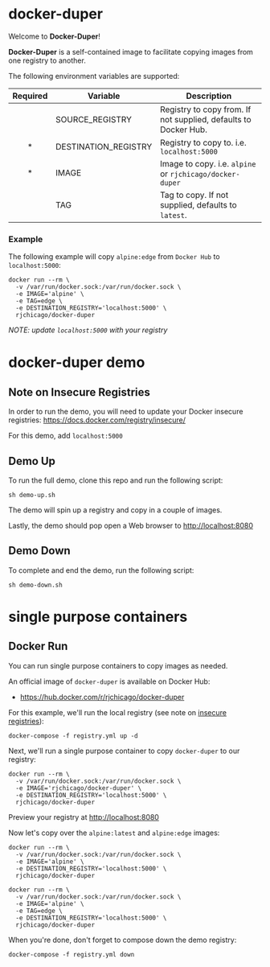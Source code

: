 # docker-duper

Welcome to **Docker-Duper**!

**Docker-Duper** is a self-contained image to facilitate copying images from one registry to another.

The following environment variables are supported:

| Required | Variable             | Description                                                     |
|:--------:|----------------------|-----------------------------------------------------------------|
|          | SOURCE_REGISTRY      | Registry to copy from. If not supplied, defaults to Docker Hub. |
|     *    | DESTINATION_REGISTRY | Registry to copy to. i.e. `localhost:5000`                      |
|     *    | IMAGE                | Image to copy. i.e. `alpine` or `rjchicago/docker-duper`        |
|          | TAG                  | Tag to copy. If not supplied, defaults to `latest`.             |

### Example
The following example will copy `alpine:edge` from `Docker Hub` to `localhost:5000`:

```
docker run --rm \
  -v /var/run/docker.sock:/var/run/docker.sock \
  -e IMAGE='alpine' \
  -e TAG=edge \
  -e DESTINATION_REGISTRY='localhost:5000' \
  rjchicago/docker-duper
```

*NOTE: update `localhost:5000` with your registry*


# docker-duper demo

## <a name="note-insecure-registries"></a>Note on Insecure Registries
In order to run the demo, you will need to update your Docker insecure registries:
https://docs.docker.com/registry/insecure/

For this demo, add `localhost:5000`


## <a name="demo-up"></a>Demo Up
To run the full demo, clone this repo and run the following script:

```
sh demo-up.sh
```

The demo will spin up a registry and copy in a couple of images.

Lastly, the demo should pop open a Web browser to <a href="http://localhost:8080" target="_blank">http://localhost:8080</a>


## <a name="demo-down"></a>Demo Down
To complete and end the demo, run the following script:

```
sh demo-down.sh
```


# single purpose containers

## <a name="docker-run"></a>Docker Run
You can run single purpose containers to copy images as needed.

An official image of `docker-duper` is available on Docker Hub:

* https://hub.docker.com/r/rjchicago/docker-duper

For this example, we'll run the local registry (see note on [insecure registries](#note-insecure-registries)):

```
docker-compose -f registry.yml up -d
```

Next, we'll run a single purpose container to copy `docker-duper` to our registry:

```
docker run --rm \
  -v /var/run/docker.sock:/var/run/docker.sock \
  -e IMAGE='rjchicago/docker-duper' \
  -e DESTINATION_REGISTRY='localhost:5000' \
  rjchicago/docker-duper
```

Preview your registry at <a href="http://localhost:8080" target="_blank">http://localhost:8080</a>

Now let's copy over the `alpine:latest` and `alpine:edge` images:

```
docker run --rm \
  -v /var/run/docker.sock:/var/run/docker.sock \
  -e IMAGE='alpine' \
  -e DESTINATION_REGISTRY='localhost:5000' \
  rjchicago/docker-duper
```

```
docker run --rm \
  -v /var/run/docker.sock:/var/run/docker.sock \
  -e IMAGE='alpine' \
  -e TAG=edge \
  -e DESTINATION_REGISTRY='localhost:5000' \
  rjchicago/docker-duper
```


When you're done, don't forget to compose down the demo registry:

```
docker-compose -f registry.yml down
```
